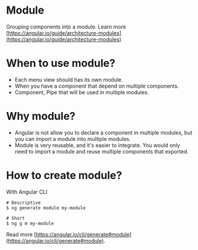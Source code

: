 # Module

Grouping components into a module. Learn more [https://angular.io/guide/architecture-modules](https://angular.io/guide/architecture-modules)

# When to use module?

- Each menu view should has its own module.
- When you have a component that depend on multiple components.
- Component, Pipe that will be used in multiple modules.

# Why module?

- Angular is not allow you to declare a component in multiple modules, but you can import a module into multiple modules.
- Module is very reusable, and it's easier to integrate. You would only need to import a module and reuse multiple components that exported.

# How to create module?

With Angular CLI

```shell script
# Descriptive
$ ng generate module my-module

# Short
$ ng g m my-module
```

Read more [https://angular.io/cli/generate#module](https://angular.io/cli/generate#module).
